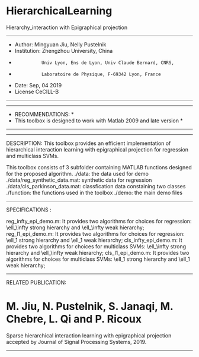 # HierarchicalLearning

Hierarchy_interaction with Epigraphical projection

***************************************************************************
* Author: Mingyuan Jiu, Nelly Pustelnik 								  
* Institution: Zhengzhou University, China
*               Univ Lyon, Ens de Lyon, Univ Claude Bernard, CNRS, 
*               Laboratoire de Physique, F-69342 Lyon, France 
* Date: Sep, 04 2019     	              									
* License CeCILL-B                                    								
***************************************************************************


*********************************************************
* RECOMMENDATIONS:                                   	*
* This toolbox is designed to work with Matlab 2009 and late version   *
*********************************************************

------------------------------------------------------------------------------------------------------------------------
DESCRIPTION:
This toolbox provides an efficient implementation of hierarchical interaction learning with epigraphical projection for regression and multiclass SVMs.

This toolbox consists of 3 subfolder containing MATLAB functions designed for the proposed algorithm.
  ./data: the data used for demo
      ./data/reg_synthetic_data.mat: synthetic data for regression
      ./data/cls_parkinson_data.mat: classfication data constaining two classes
  ./function: the functions used in the toolbox
  ./demo: the main demo files

------------------------------------------------------------------------------------------------------------------------
SPECIFICATIONS :

reg_infty_epi_demo.m: It provides two algorithms for choices for regression: \ell_\infty strong hierarchy and \ell_\infty weak hierarchy;
reg_l1_epi_demo.m: It provides two algorithms for choices for regression: \ell_1 strong hierarchy and \ell_1 weak hierarchy;
cls_infty_epi_demo.m: It provides two algorithms for choices for multiclass SVMs: \ell_\infty strong hierarchy and \ell_\infty weak hierarchy;
cls_l1_epi_demo.m: It provides two algorithms for choices for multiclass SVMs: \ell_1 strong hierarchy and \ell_1 weak hierarchy;

------------------------------------------------------------------------------------------------------------------------
RELATED PUBLICATION:

# M. Jiu, N. Pustelnik, S. Janaqi, M. Chebre, L. Qi and P. Ricoux
Sparse hierarchical interaction learning with epigraphical projection
accepted by Journal of Signal Processing Systems, 2019.

------------------------------------------------------------------------------------------------------------------------
